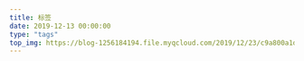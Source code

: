 ```yaml
---
title: 标签
date: 2019-12-13 00:00:00
type: "tags"
top_img: https://blog-1256184194.file.myqcloud.com/2019/12/23/c9a800a1d1d67.jpg
---
```

